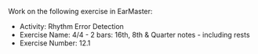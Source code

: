 Work on the following exercise in EarMaster:
- Activity: Rhythm Error Detection
- Exercise Name: 4/4 - 2 bars: 16th, 8th & Quarter notes - including rests
- Exercise Number: 12.1
